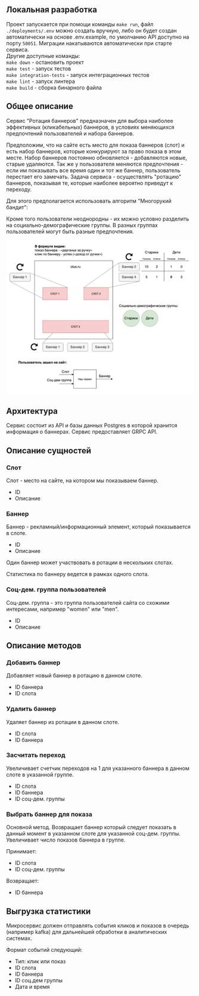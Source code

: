 ## Локальная разработка

Проект запускается при помощи команды `make run`, файл `./deployments/.env` можно создать вручную,
либо он будет создан автоматически на основе .env.example, по умолчанию API доступно на порту `50051`.
Миграции накатываются автоматически при старте сервиса.  
Другие доступные команды:  
`make down` - остановить проект  
`make test` - запуск тестов  
`make integration-tests` - запуск интеграционных тестов  
`make lint` - запуск линтера  
`make build` - сборка бинарного файла

## Общее описание

Сервис "Ротация баннеров" предназначен для выбора наиболее эффективных (кликабельных) баннеров,
в условиях меняющихся предпочтений пользователей и набора баннеров.

Предположим, что на сайте есть место для показа баннеров (слот) и есть набор баннеров, которые
конкурируют за право показа в этом месте. Набор баннеров постоянно обновляется - добавляются новые,
старые удаляются. Так же у пользователя меняются предпочтения - если им показывать все время один
и тот же баннер, пользователь перестает его замечать. Задача сервиса - осуществлять "ротацию" баннеров,
показывая те, которые наиболее вероятно приведут к переходу.

Для этого предполагается использовать алгоритм "Многорукий бандит":

Кроме того пользователи неоднородны - их можно условно разделить на социально-демографические группы.
В разных группах пользователей могут быть разные предпочтения.

<img src="./conceptual_model.png" width="800">

## Архитектура

Сервис состоит из API и базы данных Postgres в которой хранится информация о баннерах.
Сервис предоставляет GRPC API.

## Описание сущностей

### Слот

Слот - место на сайте, на котором мы показываем баннер.

* ID
* Описание

### Баннер

Баннер - рекламный/информационный элемент, который показывается в слоте.

* ID
* Описание

Один баннер может участвовать в ротации в нескольких слотах.

Статистика по баннеру ведется в рамках одного слота.

### Соц-дем. группа пользователей

Соц-дем. группа - это группа пользователей сайта со схожими интересами,
например "women" или "men".

* ID
* Описание

## Описание методов

### Добавить баннер

Добавляет новый баннер в ротацию в данном слоте.

* ID баннера
* ID слота

### Удалить баннер

Удаляет баннер из ротации в данном слоте.

* ID слота
* ID баннера

### Засчитать переход

Увеличивает счетчик переходов на 1 для указанного баннера в данном слоте в указанной группе.

* ID слота
* ID баннера
* ID соц-дем. группы

### Выбрать баннер для показа

Основной метод. Возвращает баннер который следует показать в данный момент в указанном
слоте для указанной соц-дем. группы. Увеличивает число показов баннера в группе.

Принимает:

* ID слота
* ID соц-дем. группы

Возвращает:

* ID баннера

## Выгрузка статистики

Микросервис должен отправлять события кликов и показов в очередь (например kafka)
для дальнейшей обработки в аналитических системах.

Формат событий следующий:

* Тип: клик или показ
* ID слота
* ID баннера
* ID соц.дем группы
* Дата и время